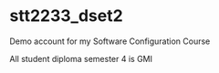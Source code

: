 # stt2233_dset2
Demo account for my Software Configuration Course 

All student diploma semester 4 is GMI
